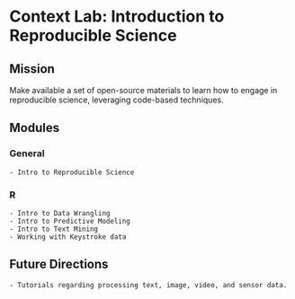 # Context Lab: Introduction to Reproducible Science

## Mission
Make available a set of open-source materials to learn how to engage in reproducible science, leveraging code-based techniques.

## Modules

### General
    - Intro to Reproducible Science

### R
    - Intro to Data Wrangling
    - Intro to Predictive Modeling
    - Intro to Text Mining
    - Working with Keystroke data

## Future Directions
    - Tutorials regarding processing text, image, video, and sensor data.